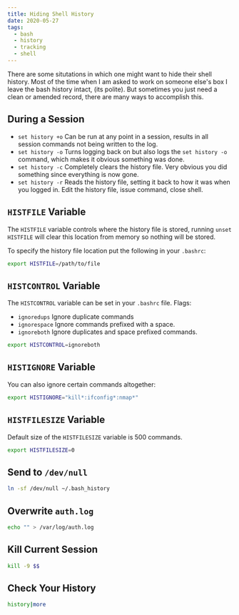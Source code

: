 ```yaml
---
title: Hiding Shell History
date: 2020-05-27
tags:
  - bash
  - history
  - tracking
  - shell
---
```


There are some situtations in which one might want to hide their shell history. Most of the time when I am asked to work on someone else's box I leave the bash history intact, (its polite). But sometimes you just need a clean or amended record, there are many ways to accomplish this. 

## During a Session

  * `set history +o` Can be run at any point in a session, results in all session commands not being written to the log.
  * `set history -o` Turns logging back on but also logs the `set history -o` command, which makes it obvious something was done.
  * `set history -c` Completely clears the history file. Very obvious you did something since everything is now gone.
  * `set history -r` Reads the history file, setting it back to how it was when you logged in. Edit the history file, issue command, close shell.


## `HISTFILE` Variable

The `HISTFILE` variable controls where the history file is stored, running `unset HISTFILE` will clear this location from memory so nothing will be stored.

To specify the history file location put the following in your `.bashrc`:

``` bash
export HISTFILE=/path/to/file
```


## `HISTCONTROL` Variable

The `HISTCONTROL` variable can be set in your `.bashrc` file. Flags:

  * `ignoredups` Ignore duplicate commands
  * `ignorespace` Ignore commands prefixed with a space.
  * `ignoreboth` Ignore duplicates and space prefixed commands.
  
  
  ``` bash
  export HISTCONTROL=ignoreboth
  ```
  
  
  ## `HISTIGNORE` Variable
  
  You can also ignore certain commands altogether:
  
  ``` bash
  export HISTIGNORE="kill*:ifconfig*:nmap*"
  ```
  
  ## `HISTFILESIZE` Variable
  
  Default size of the `HISTFILESIZE` variable is 500 commands.
  
  ``` bash
  export HISTFILESIZE=0
  ```
  
  
  ## Send to `/dev/null`
  
  ``` bash
  ln -sf /dev/null ~/.bash_history
  ```
  
  
  ## Overwrite `auth.log`
  
  ``` bash
  echo "" > /var/log/auth.log
  ```
  
  
 ## Kill Current Session
 
 ``` bash
 kill -9 $$
 ```
 
 
 ## Check Your History
 
 ``` bash
 history|more
 ```
  
  
